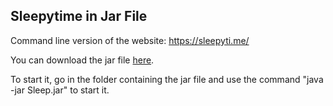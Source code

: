 ## Sleepytime in Jar File

Command line version of the website: https://sleepyti.me/

You can download the jar file [here](out/artifacts/Sleep_jar/Sleep.jar). 

To start it, go in the folder containing the jar file and use the command "java -jar Sleep.jar" to start it.
